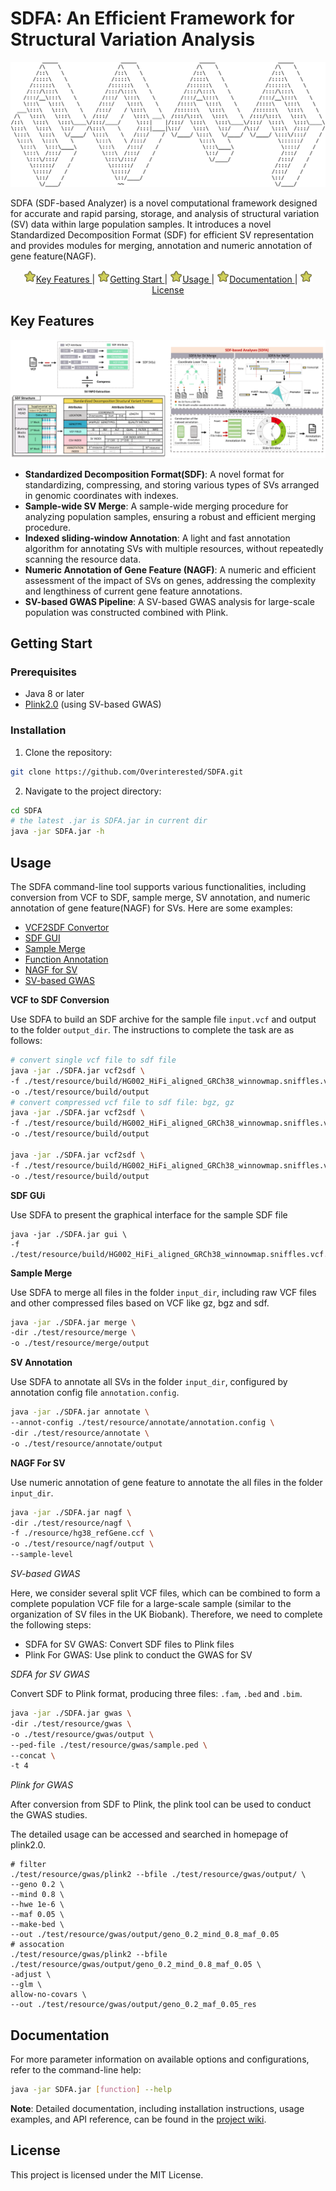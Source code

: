 # SDFA: An Efficient Framework for Structural Variation Analysis



<div align="center"> 
    <img src="assets/logo.png" alt="SDFA Logo" width="800" height="200"> 
</div>

SDFA (SDF-based Analyzer) is a novel computational framework designed for accurate and rapid parsing, storage, and analysis of structural variation (SV) data within large population samples. It introduces a novel Standardized Decomposition Format (SDF) for efficient SV representation and provides modules for merging, annotation and numeric annotation of gene feature(NAGF).

<p align="center">
    <a href="#key-features">
        <img src="./assets/xingxing.png" width=20 alt="*">Key Features
    </a>
    |
    <a href="#getting-start">
        <img src="./assets/xingxing.png" width=20 alt="*">Getting Start
    </a>
    |
    <a href="#usage">
        <img src="./assets/xingxing.png" width=20 alt="*">Usage
    </a>
    |
    <a href="#documentation">
        <img src="./assets/xingxing.png" width=20 alt="*">Documentation
    </a>
    |
    <a href="#license">
        <img src="./assets/xingxing.png" width=20 alt="*">License
    </a>
</p>

## Key Features

<img src="./assets/github_overview.png" alt="SDFA Framework"></img>

- **Standardized Decomposition Format(SDF)**: A novel format for standardizing, compressing, and storing various types of SVs arranged in genomic coordinates with indexes.
- **Sample-wide SV Merge**: A sample-wide merging procedure for analyzing population samples, ensuring a robust and efficient merging procedure.
- **Indexed sliding-window Annotation**: A light and fast annotation algorithm for annotating SVs with multiple resources, without repeatedly scanning the resource data.
- **Numeric Annotation of Gene Feature (NAGF)**: A numeric and efficient assessment of the impact of SVs on genes, addressing the complexity and lengthiness of current gene feature annotations.
- **SV-based GWAS Pipeline**: A SV-based GWAS analysis for large-scale population was constructed combined with Plink.

## Getting Start

### Prerequisites

- Java 8 or later
- [Plink2.0](https://www.cog-genomics.org/plink/2.0/) (using SV-based GWAS)

### Installation

1. Clone the repository:

```bash
git clone https://github.com/Overinterested/SDFA.git
```

2. Navigate to the project directory:

```bash
cd SDFA
# the latest .jar is SDFA.jar in current dir
java -jar SDFA.jar -h  
```

## Usage

The SDFA command-line tool supports various functionalities, including conversion from VCF to SDF, sample merge, SV annotation, and numeric annotation of gene feature(NAGF) for SVs. Here are some examples:

- <a href="#vcf2sdf">VCF2SDF Convertor</a>
- <a href="#gui">SDF GUI</a>
- <a href="#merge">Sample Merge</a>
- <a href="#annotation">Function Annotation</a>
- <a href="#nagf">NAGF for SV</a>
- <a href="#sv_gwas">SV-based GWAS</a>

<a name="vcf2sdf"></a>
**VCF to SDF Conversion**

Use SDFA to build an SDF archive for the sample file `input.vcf` and output to the folder `output_dir`. The instructions to complete the task are as follows:

```bash
# convert single vcf file to sdf file
java -jar ./SDFA.jar vcf2sdf \
-f ./test/resource/build/HG002_HiFi_aligned_GRCh38_winnowmap.sniffles.vcf \
-o ./test/resource/build/output
# convert compressed vcf file to sdf file: bgz, gz
java -jar ./SDFA.jar vcf2sdf \
-f ./test/resource/build/HG002_HiFi_aligned_GRCh38_winnowmap.sniffles.vcf.bgz \
-o ./test/resource/build/output

java -jar ./SDFA.jar vcf2sdf \
-f ./test/resource/build/HG002_HiFi_aligned_GRCh38_winnowmap.sniffles.vcf.gz \
-o ./test/resource/build/output

```

<a name="gui"></a>**SDF GUi**

Use SDFA to present the graphical interface for the sample SDF file

```shell
java -jar ./SDFA.jar gui \
-f ./test/resource/build/HG002_HiFi_aligned_GRCh38_winnowmap.sniffles.vcf.sdf
```

<a name="merge"></a>**Sample Merge**

Use SDFA to merge all files in the folder `input_dir`, including raw VCF files and other compressed files based on VCF like gz, bgz and sdf.

```bash
java -jar ./SDFA.jar merge \
-dir ./test/resource/merge \
-o ./test/resource/merge/output
```

<a name="annotation"></a>**SV Annotation**

Use SDFA to annotate all SVs in the folder `input_dir`, configured by annotation config file `annotation.config`.

```bash
java -jar ./SDFA.jar annotate \
--annot-config ./test/resource/annotate/annotation.config \
-dir ./test/resource/annotate \
-o ./test/resource/annotate/output
```

<a name="ngf"></a>**NAGF For SV**

Use numeric annotation of gene feature to annotate the all files in the folder `input_dir`.

```bash
java -jar ./SDFA.jar nagf \
-dir ./test/resource/nagf \
-f ./resource/hg38_refGene.ccf \
-o ./test/resource/nagf/output \
--sample-level
```
<a name="sv_gwas"></a>*SV-based GWAS*

Here, we consider several split VCF files, which can be combined to form a complete population VCF file for a large-scale sample (similar to the organization of SV files in the UK Biobank). Therefore, we need to complete the following steps:

- <a name="#SDF2Plink">SDFA for SV GWAS</a>: Convert SDF files to Plink files
- <a name="#plink">Plink For GWAS</a>: Use plink to conduct the GWAS for SV

<a name="SDF2Plink"></a>*SDFA for SV GWAS*

Convert SDF to Plink format, producing three files: `.fam`, `.bed` and `.bim`.

```bash
java -jar ./SDFA.jar gwas \
-dir ./test/resource/gwas \
-o ./test/resource/gwas/output \
--ped-file ./test/resource/gwas/sample.ped \
--concat \
-t 4
```
<a name="plink"></a>*Plink for GWAS*

After conversion from SDF to Plink, the plink tool can be used to conduct the GWAS studies.

The detailed usage can be accessed and searched in homepage of plink2.0.

``` shell
# filter
./test/resource/gwas/plink2 --bfile ./test/resource/gwas/output/ \
--geno 0.2 \
--mind 0.8 \
--hwe 1e-6 \
--maf 0.05 \
--make-bed \
--out ./test/resource/gwas/output/geno_0.2_mind_0.8_maf_0.05
# assocation
./test/resource/gwas/plink2 --bfile ./test/resource/gwas/output/geno_0.2_mind_0.8_maf_0.05 \
-adjust \
--glm \
allow-no-covars \
--out ./test/resource/gwas/output/geno_0.2_maf_0.05_res

```

## Documentation

For more parameter information on available options and configurations, refer to the command-line help:

```bash
java -jar SDFA.jar [function] --help
```

**Note**: Detailed documentation, including installation instructions, usage examples, and API reference, can be found in the [project wiki](https://github.com/Overinterested/SDFA/wiki).

## License

This project is licensed under the MIT License.
